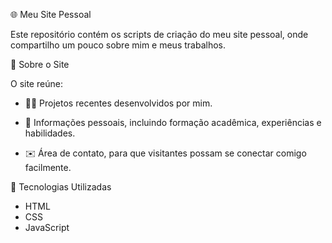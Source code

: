 🌐 Meu Site Pessoal

Este repositório contém os scripts de criação do meu site pessoal, onde compartilho um pouco sobre mim e meus trabalhos.

📌 Sobre o Site

O site reúne:

- 🧑‍💻 Projetos recentes desenvolvidos por mim.

- 📖 Informações pessoais, incluindo formação acadêmica, experiências e habilidades.

- ✉️ Área de contato, para que visitantes possam se conectar comigo facilmente.

🚀 Tecnologias Utilizadas

- HTML
- CSS
- JavaScript